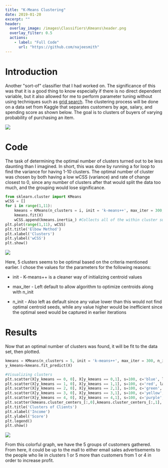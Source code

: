 ```yaml
---
title: "K-Means Clustering"
date: 2019-01-20
excerpt: ""
header:
  overlay_image: /images\Classifiers\Kmeans\header.png
  overlay_filter: 0.5
  actions:
    - label: "Full Code"
      url: "https://github.com/najeesmith"
---
```

# Introduction
Another "sort-of" classifier that I had worked on. The significance of this was that it is a good thing to know especially if there is no direct dependent variable, but it also allowed for me to perform parameter tuning without using techniques such as [grid search](Grid_Search.md). The clustering process will be done on a data set from Kaggle that separates customers by age, salary, and spending score as shown below. The goal is to clusters of buyers of varying probability of purchasing an item.

<img src="{{site.baseurl}}/images\Classifiers\Kmeans\data.PNG">

# Code
The task of determining the optimal number of clusters turned out to be less daunting than I imagined. In short, this was done by running a for loop to find the variance for having 1-10 clusters. The optimal number of cluster was chosen by both having a low wCSS (variance) and rate of change closest to 0, since any number of clusters after that would split the data too much, and the grouping would lose significance.

```python
from sklearn.cluster import KMeans
wCSS = []
for i in range(1,11):
    kmeans = KMeans(n_clusters = i, init = 'k-means++', max_iter = 300, n_init = 10)
    kmeans.fit(X)
    wCSS.append(kmeans.inertia_) #Collects all of the within cluster sum of squares
plt.plot(range(1,11), wCSS)
plt.title('Elbow Method')
plt.xlabel('Clusters')
plt.ylabel('wCSS')
plt.show()
```
<img src="{{site.baseurl}}/images\Classifiers\Kmeans\cluster_num.PNG">

Here, 5 clusters seems to be optimal based on the criteria mentioned earlier. I chose the values for the parameters for the following reasons:

* init - K-means++ is a cleaner way of initializing centroid values

* max_iter - Left default to allow algorithm to optimize centroids along with n_init

* n_init - Also left as default since any value lower than this would not find optimal centroid seeds, while any value higher would be inefficient since the optimal seed would be captured in earlier iterations

# Results
Now that an optimal number of clusters was found, it will be fit to the data set, then plotted.

```python
kmeans = KMeans(n_clusters = 5, init = 'k-means++', max_iter = 300, n_init = 10)
y_kmeans=kmeans.fit_predict(X)

#Visualizing clusters
plt.scatter(X[y_kmeans == 0, 0], X[y_kmeans == 0,1], s=100, c='blue', label = 'C1')
plt.scatter(X[y_kmeans == 1, 0], X[y_kmeans == 1,1], s=100, c='red', label = 'C2')
plt.scatter(X[y_kmeans == 2, 0], X[y_kmeans == 2,1], s=100, c='green', label = 'C3')
plt.scatter(X[y_kmeans == 3, 0], X[y_kmeans == 3,1], s=100, c='yellow', label = 'C4')
plt.scatter(X[y_kmeans == 4, 0], X[y_kmeans == 4,1], s=100, c='purple', label = 'C5')
plt.scatter(kmeans.cluster_centers_[:,0],kmeans.cluster_centers_[:,1], s=300, c='black', label = 'Centroid')
plt.title('Clusters of Clients')
plt.xlabel('Income')
plt.ylabel('Score')
plt.legend()
plt.show()
```
<img src="{{site.baseurl}}/images\Classifiers\Kmeans\graph.PNG">

From this colorful graph, we have the 5 groups of customers gathered. From here, it could be up to the mall to either email sales advertisements to the people who lie in clusters 1 or 5 more than customers from 1 or 4 in order to increase profit.
